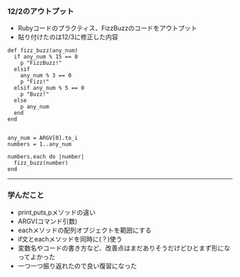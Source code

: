 ### 12/2のアウトプット
- Rubyコードのプラクティス、FizzBuzzのコードをアウトプット
- 貼り付けたのは12/3に修正した内容

```
def fizz_buzz(any_num)
  if any_num % 15 == 0
    p "FizzBuzz!"
  elsif
    any_num % 3 == 0
    p "Fizz!"
  elsif any_num % 5 == 0
    p "Buzz!"
  else
    p any_num
  end
end
  

any_num = ARGV[0].to_i
numbers = 1..any_num

numbers.each do |number|
  fizz_buzz(number)
end

```
***
### 学んだこと
- print,puts,pメソッドの違い
- ARGV(コマンド引数)
- eachメソッドの配列オブジェクトを範囲にする
- if文とeachメソッドを同時に(？)使う
- 変数名やコードの書き方など、改善点はまだありそうだけどひとまず形になってよかった
- 一つ一つ振り返れたので良い復習になった